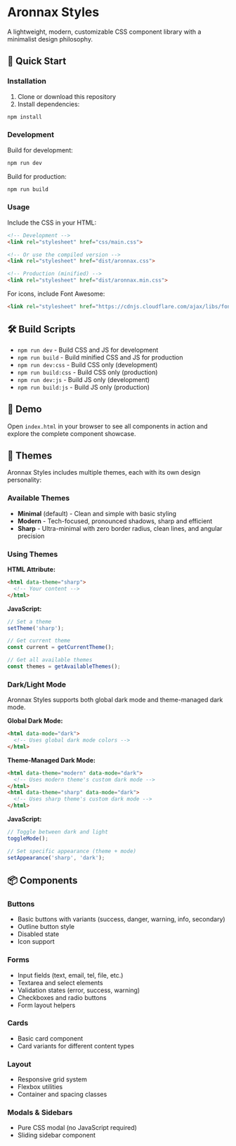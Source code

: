 # Aronnax Styles

A lightweight, modern, customizable CSS component library with a minimalist design philosophy.

## 🚀 Quick Start

### Installation

1. Clone or download this repository
2. Install dependencies:
```bash
npm install
```

### Development

Build for development:
```bash
npm run dev
```

Build for production:
```bash
npm run build
```

### Usage

Include the CSS in your HTML:

```html
<!-- Development -->
<link rel="stylesheet" href="css/main.css">

<!-- Or use the compiled version -->
<link rel="stylesheet" href="dist/aronnax.css">

<!-- Production (minified) -->
<link rel="stylesheet" href="dist/aronnax.min.css">
```

For icons, include Font Awesome:
```html
<link rel="stylesheet" href="https://cdnjs.cloudflare.com/ajax/libs/font-awesome/6.5.0/css/all.min.css">
```

## 🛠️ Build Scripts

- `npm run dev` - Build CSS and JS for development
- `npm run build` - Build minified CSS and JS for production
- `npm run dev:css` - Build CSS only (development)
- `npm run build:css` - Build CSS only (production)
- `npm run dev:js` - Build JS only (development)
- `npm run build:js` - Build JS only (production)

## 📄 Demo

Open `index.html` in your browser to see all components in action and explore the complete component showcase.

## 🎨 Themes

Aronnax Styles includes multiple themes, each with its own design personality:

### Available Themes

- **Minimal** (default) - Clean and simple with basic styling
- **Modern** - Tech-focused, pronounced shadows, sharp and efficient
- **Sharp** - Ultra-minimal with zero border radius, clean lines, and angular precision

### Using Themes

**HTML Attribute:**
```html
<html data-theme="sharp">
  <!-- Your content -->
</html>
```

**JavaScript:**
```javascript
// Set a theme
setTheme('sharp');

// Get current theme
const current = getCurrentTheme();

// Get all available themes
const themes = getAvailableThemes();
```

### Dark/Light Mode

Aronnax Styles supports both global dark mode and theme-managed dark mode.

**Global Dark Mode:**
```html
<html data-mode="dark">
  <!-- Uses global dark mode colors -->
</html>
```

**Theme-Managed Dark Mode:**
```html
<html data-theme="modern" data-mode="dark">
  <!-- Uses modern theme's custom dark mode -->
</html>
<html data-theme="sharp" data-mode="dark">
  <!-- Uses sharp theme's custom dark mode -->
</html>
```

**JavaScript:**
```javascript
// Toggle between dark and light
toggleMode();

// Set specific appearance (theme + mode)
setAppearance('sharp', 'dark');
```

## 📦 Components

### Buttons
- Basic buttons with variants (success, danger, warning, info, secondary)
- Outline button style
- Disabled state
- Icon support

### Forms
- Input fields (text, email, tel, file, etc.)
- Textarea and select elements
- Validation states (error, success, warning)
- Checkboxes and radio buttons
- Form layout helpers

### Cards
- Basic card component
- Card variants for different content types

### Layout
- Responsive grid system
- Flexbox utilities
- Container and spacing classes

### Modals & Sidebars
- Pure CSS modal (no JavaScript required)
- Sliding sidebar component
